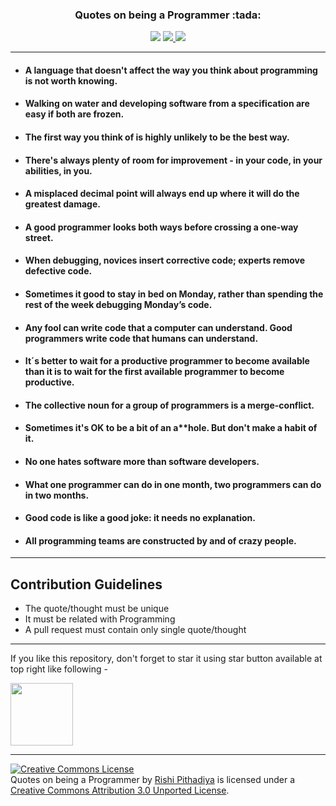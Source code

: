 <h3 align="center">Quotes on being a Programmer :tada:</h3>
<p align="center">
    <img src="https://img.shields.io/badge/License-MIT-green.svg">
  <a href="https://github.com/ellerbrock/open-source-badges/">
      <img src="https://badges.frapsoft.com/os/v1/open-source.png?v=103">
  </a>
  <a href="https://saythanks.io/to/rishiip" target="_blank">
      <img src="https://img.shields.io/badge/SayThanks.io-%E2%98%BC-1EAEDB.svg">
  </a>
</p>

------------

  - #### A language that doesn't affect the way you think about programming is not worth knowing.

  - #### Walking on water and developing software from a specification are easy if both are frozen.

  - #### The first way you think of is highly unlikely to be the best way.

  - #### There's always plenty of room for improvement - in your code, in your abilities, in you.

  - #### A misplaced decimal point will always end up where it will do the greatest damage.

  - #### A good programmer looks both ways before crossing a one-way street.

  - #### When debugging, novices insert corrective code; experts remove defective code.

  - #### Sometimes it good to stay in bed on Monday, rather than spending the rest of the week debugging Monday’s code.

  - #### Any fool can write code that a computer can understand. Good programmers write code that humans can understand.

  - #### It´s better to wait for a productive programmer to become available than it is to wait for the first available programmer to become productive.

  - #### The collective noun for a group of programmers is a merge-conflict.

  - #### Sometimes it's OK to be a bit of an a**hole. But don't make a habit of it.

  - #### No one hates software more than software developers.

  - #### What one programmer can do in one month, two programmers can do in two months.

  - #### Good code is like a good joke: it needs no explanation.
  
  - #### All programming teams are constructed by and of crazy people.

------------
## Contribution Guidelines

* The quote/thought must be unique
* It must be related with Programming
* A pull request must contain only single quote/thought

------------

If you like this repository, don't forget to star it using star button available at top right like following -

<img src="img/star.png" width="100">

------------

<a rel="license" href="http://creativecommons.org/licenses/by/3.0/deed.en_US"><img alt="Creative Commons License" style="border-width:0" src="http://i.creativecommons.org/l/by/3.0/88x31.png" /></a><br/><span xmlns:dct="http://purl.org/dc/terms/" href="http://purl.org/dc/dcmitype/Text" property="dct:title" rel="dct:type">Quotes on being a Programmer</span> by <a xmlns:cc="http://creativecommons.org/ns#" href="https://github.com/rishiip/rails-interview-questions" property="cc:attributionName" rel="cc:attributionURL">Rishi Pithadiya</a> is licensed under a <a rel="license" href="http://creativecommons.org/licenses/by/3.0/deed.en_US">Creative Commons Attribution 3.0 Unported License</a>.
